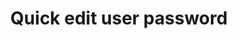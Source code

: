 ---
layout: design
title: Quick edit user password
ref: 01.Groups_03.Members_h.quick edit user password
image: 01.Groups_03.Members_h.quick edit user password.png
---